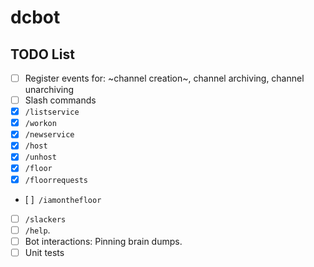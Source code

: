 
# dcbot

## TODO List

- [ ] Register events for: ~channel creation~, channel archiving, channel unarchiving
- [ ] Slash commands
- [x] `/listservice`
- [x] `/workon`
- [x] `/newservice`
- [x] `/host`
- [x] `/unhost` 
- [x] `/floor`
- [x] `/floorrequests`
- [ ]` /iamonthefloor`
- [ ] `/slackers`
- [ ] `/help`.
- [ ] Bot interactions: Pinning brain dumps.
- [ ] Unit tests

